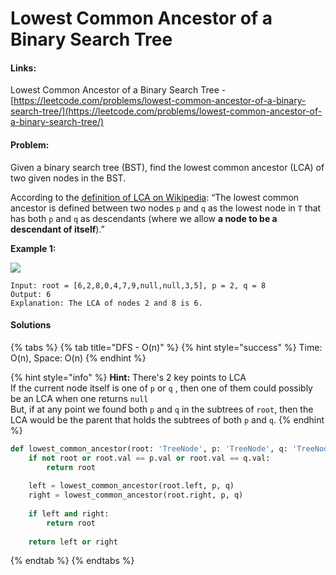# Lowest Common Ancestor of a Binary Search Tree

#### Links:

Lowest Common Ancestor of a Binary Search Tree - [https://leetcode.com/problems/lowest-common-ancestor-of-a-binary-search-tree/](https://leetcode.com/problems/lowest-common-ancestor-of-a-binary-search-tree/)

#### Problem:

Given a binary search tree (BST), find the lowest common ancestor (LCA) of two given nodes in the BST.

According to the [definition of LCA on Wikipedia](https://en.wikipedia.org/wiki/Lowest\_common\_ancestor): “The lowest common ancestor is defined between two nodes `p` and `q` as the lowest node in `T` that has both `p` and `q` as descendants (where we allow **a node to be a descendant of itself**).”

**Example 1:**

![](https://assets.leetcode.com/uploads/2018/12/14/binarysearchtree\_improved.png)

```
Input: root = [6,2,8,0,4,7,9,null,null,3,5], p = 2, q = 8
Output: 6
Explanation: The LCA of nodes 2 and 8 is 6.
```

#### Solutions

{% tabs %}
{% tab title="DFS - O(n)" %}
{% hint style="success" %}
Time: O(n), Space: O(n)
{% endhint %}

{% hint style="info" %}
**Hint:** There's 2 key points to LCA \
If the current node itself is one of `p` or `q` , then one of them could possibly be an LCA when one returns `null` \
But, if at any point we found both `p` and `q` in the subtrees of `root`, then the LCA would be the parent that holds the subtrees of both `p` and `q`.
{% endhint %}

```python
def lowest_common_ancestor(root: 'TreeNode', p: 'TreeNode', q: 'TreeNode') -> 'TreeNode':
    if not root or root.val == p.val or root.val == q.val:
        return root
    
    left = lowest_common_ancestor(root.left, p, q)
    right = lowest_common_ancestor(root.right, p, q)
    
    if left and right:
        return root
    
    return left or right
```
{% endtab %}
{% endtabs %}
